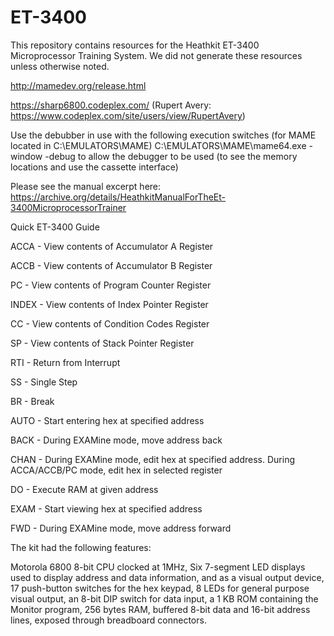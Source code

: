 # ET-3400

This repository contains resources for the Heathkit ET-3400 Microprocessor Training System.  We did not generate these resources unless otherwise noted.  

http://mamedev.org/release.html

https://sharp6800.codeplex.com/ (Rupert Avery: https://www.codeplex.com/site/users/view/RupertAvery)

Use the debubber in use with the following execution switches (for MAME located in C:\EMULATORS\MAME\) C:\EMULATORS\MAME\mame64.exe -window -debug to allow the debugger to be used (to see the memory locations and use the cassette interface)

Please see the manual excerpt here:  https://archive.org/details/HeathkitManualForTheEt-3400MicroprocessorTrainer


Quick ET-3400 Guide

ACCA - View contents of Accumulator A Register

ACCB - View contents of Accumulator B Register

PC - View contents of Program Counter Register

INDEX - View contents of Index Pointer Register

CC - View contents of Condition Codes Register

SP - View contents of Stack Pointer Register

RTI - Return from Interrupt

SS - Single Step

BR - Break

AUTO - Start entering hex at specified address

BACK - During EXAMine mode, move address back

CHAN - During EXAMine mode, edit hex at specified address. During ACCA/ACCB/PC mode, edit hex in selected register

DO - Execute RAM at given address

EXAM - Start viewing hex at specified address

FWD - During EXAMine mode, move address forward



The kit had the following features:

Motorola 6800 8-bit CPU clocked at 1MHz, Six 7-segment LED displays used to display address and data information, and as a visual output device, 17 push-button switches for the hex keypad, 8 LEDs for general purpose visual output, an 8-bit DIP switch for data input, a 1 KB ROM containing the Monitor program, 256 bytes RAM, buffered 8-bit data and 16-bit address lines, exposed through breadboard connectors.

